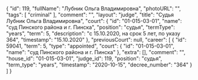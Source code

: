 {
    "id": 119,
    "fullName": "Лубник Ольга Владимировна",
    "photoURL": "",
    "tags": [
        "criminal"
    ],
    "comment": "",
    "layout": "judge",
    "title": "Судья Лубник Ольга Владимировна",
    "court": {
        "id": "01-015-03-01",
        "name": "суд Пинского района и г. Пинска",
        "position": "судья",
        "termType": "years",
        "term": 5,
        "description": "c 15.10.2020, на срок 5 лет, по указу 364",
        "timestamp": "15.10.2020"
    },
    "previousCourt": null,
    "career": [
        {
            "id": 59041,
            "term": 5,
            "type": "appointed",
            "court": {
                "id": "01-015-03-01",
                "name": "суд Пинского района и г. Пинска"
            },
            "extra": [],
            "comment": "",
            "house_id": "01-015-03-01",
            "judge_id": 119,
            "position": "судья",
            "term_type": "years",
            "timestamp": "2020-10-15",
            "decree_number": "364"
        }
    ]
}